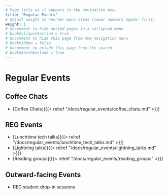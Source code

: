 ```yaml
---
# Page title as it appears in the navigation menu
title: "Regular Events"
# Adjust weight to reorder menu items (lower numbers appear first)
weight: 1
# Uncomment to hide nested pages in a collapsed menu
# bookCollapseSection = true
# Uncomment to hide this page from the navigation menu
# bookHidden = false
# Uncomment to exlude this page from the search
# bookSearchExclude = true
---
```


# Regular Events

## Coffee Chats

- [Coffee Chats]({{< relref "/docs/regular_events/coffee_chats.md" >}})

## REG Events

- [Lunchtime tech talks]({{< relref "/docs/regular_events/lunchtime_tech_talks.md" >}})
- [Lightning talks]({{< relref "/docs/regular_events/lightning_talks.md" >}})
- [Reading groups]({{< relref "/docs/regular_events/reading_groups" >}})

## Outward-facing Events

- REG student drop-in sessions
